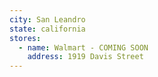 ```yaml
---
city: San Leandro
state: california
stores:
  - name: Walmart - COMING SOON
    address: 1919 Davis Street
---
```


